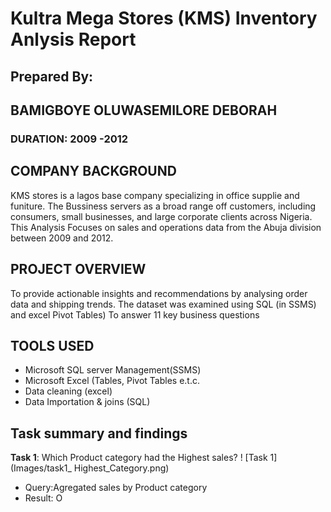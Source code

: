 # Kultra Mega Stores (KMS) Inventory Anlysis Report
## Prepared By:
## BAMIGBOYE OLUWASEMILORE DEBORAH 
### DURATION: 2009 -2012

## COMPANY BACKGROUND
 KMS stores is a lagos base company specializing in office supplie and funiture.
The Bussiness servers as a broad range off customers, including consumers, small businesses, and large corporate clients across Nigeria.
This Analysis Focuses on sales and operations data from the Abuja division between 2009 and 2012.

## PROJECT OVERVIEW
To provide actionable insights and recommendations by analysing order data and shipping trends. The dataset was examined using SQL (in SSMS) and excel Pivot Tables)
To answer 11 key business questions
## TOOLS USED
-  Microsoft SQL server Management(SSMS)
-  Microsoft Excel (Tables, Pivot Tables e.t.c.
-  Data cleaning (excel)
-  Data Importation & joins (SQL)
## Task summary and findings
 **Task 1**: Which Product category had the Highest sales?
 ! [Task 1](Images/task1_ Highest_Category.png)
 
   -  Query:Agregated sales by  Product category
   -  Result: O
